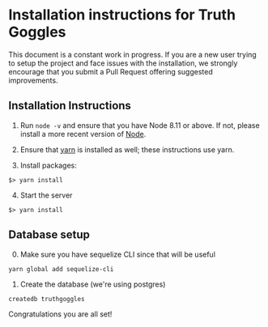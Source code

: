 # Installation instructions for Truth Goggles

This document is a constant work in progress. If you are a new user trying to
setup the project and face issues with the installation, we strongly encourage
that you submit a Pull Request offering suggested improvements.

## Installation Instructions

1. Run `node -v` and ensure that you have Node 8.11 or above.  If not, please
install a more recent version of [Node](https://nodejs.org/en/).

2. Ensure that [yarn](https://yarnpkg.com/lang/en/docs/install/) is installed as well; these instructions use yarn.

3. Install packages:

```
$> yarn install
```

4. Start the server

```
$> yarn install
```


## Database setup

0. Make sure you have sequelize CLI since that will be useful

```
yarn global add sequelize-cli
```

1. Create the database (we're using postgres)

```
createdb truthgoggles
```

Congratulations you are all set!
